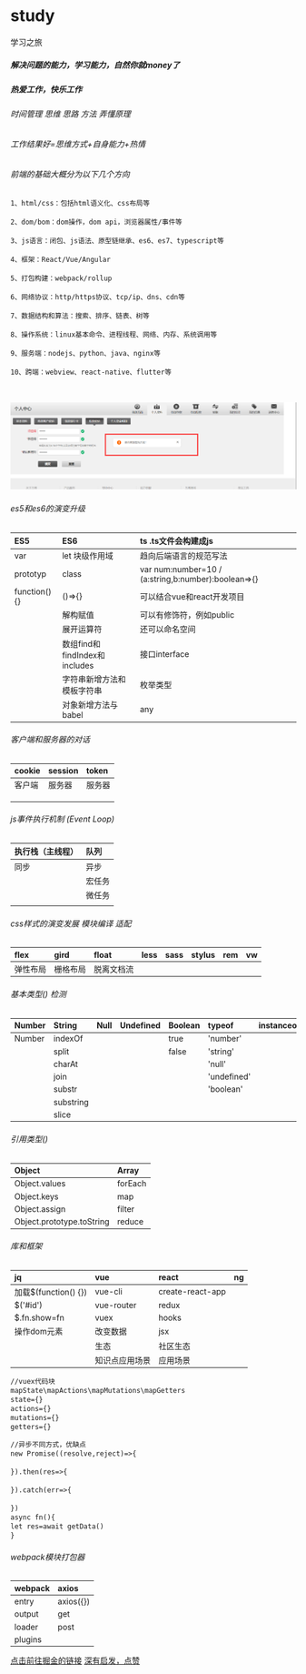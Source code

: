 ﻿# study
学习之旅
##### 解决问题的能力，学习能力，自然你就money了
##### 热爱工作，快乐工作
###### 时间管理 思维 思路 方法 弄懂原理
###### 工作结果好=思维方式+自身能力+热情

###### 前端的基础大概分为以下几个方向

```
1、html/css：包括html语义化、css布局等

2、dom/bom：dom操作，dom api，浏览器属性/事件等

3、js语言：闭包、js语法、原型链继承、es6、es7、typescript等

4、框架：React/Vue/Angular

5、打包构建：webpack/rollup

6、网络协议：http/https协议、tcp/ip、dns、cdn等

7、数据结构和算法：搜索、排序、链表、树等

8、操作系统：linux基本命令、进程线程、网络、内存、系统调用等

9、服务端：nodejs、python、java、nginx等

10、跨端：webview、react-native、flutter等



```

![Image](./1.png)
###### es5和es6的演变升级
|ES5|ES6|ts   .ts文件会构建成js|
|:---|:---|:---|
|var|let 块级作用域|趋向后端语言的规范写法|
|prototyp|class|var num:number=10 / (a:string,b:number):boolean=>{}|
|function(){}|()=>{}|可以结合vue和react开发项目|
||解构赋值|可以有修饰符，例如public|
||展开运算符|还可以命名空间|
||数组find和findIndex和includes|接口interface|
||字符串新增方法和模板字符串|枚举类型|
||对象新增方法与babel|any|

###### 客户端和服务器的对话
|cookie|session|token|
|:---|:---|:---|
|客户端|服务器|服务器|
||||
||||
||||

###### js事件执行机制  (Event Loop)
|执行栈（主线程）|队列|
|:---|:---|
|同步|异步|
||宏任务|
||微任务|
|||

###### css样式的演变发展  模块编译   适配
|flex|gird|float|less|sass|stylus|rem|vw|
|:---|:---|:---|:---|:---|:---|:---|:---|
|弹性布局|栅格布局|脱离文档流||||||

###### 基本类型()  检测
|Number|String|Null|Undefined|Boolean|typeof|instanceof|
|:---|:---|:---|:---|:---|:---|:---|
|Number|indexOf|||true|'number'||
||split|||false|'string'||
||charAt||||'null'||
||join||||'undefined'||
||substr||||'boolean'||
||substring||||||
||slice||||||
###### 引用类型()
|Object|Array|
|:---|:---|
|Object.values|forEach|
|Object.keys|map|
|Object.assign|filter|
|Object.prototype.toString|reduce|

###### 库和框架
|jq|vue|react|ng|
|:---|:---|:---|:---|
|加载$(function() {})|vue-cli|create-react-app||
|$('#id')|vue-router|redux||
|$.fn.show=fn|vuex|hooks||
|操作dom元素|改变数据|jsx||
||生态|社区生态||
||知识点应用场景|应用场景||

```
//vuex代码块
mapState\mapActions\mapMutations\mapGetters
state={}
actions={}
mutations={}
getters={}
```
```
//异步不同方式，优缺点
new Promise((resolve,reject)=>{
	
}).then(res=>{

}).catch(err=>{

})
async fn(){
let res=await getData()
}
```
###### webpack模块打包器
|webpack|axios|
|:---|:---|
|entry|axios({})|
|output|get|
|loader|post|
|plugins||


[点击前往掘金的链接](https://juejin.im/post/5de87444518825124c50cd36)
[深有启发，点赞](https://www.jianshu.com/p/e8b143adb0d8)